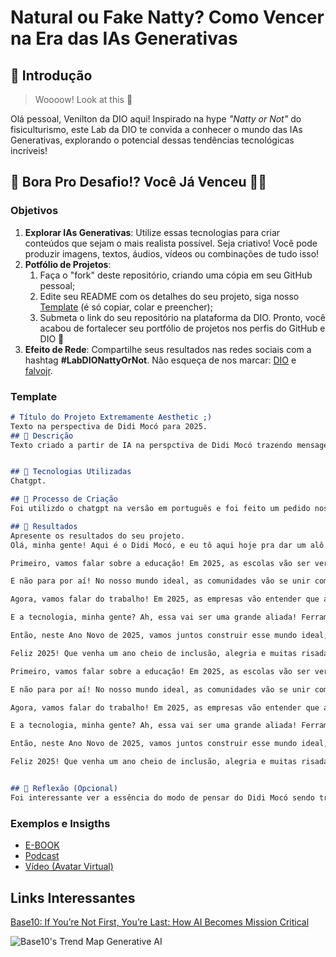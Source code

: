 # Natural ou Fake Natty? Como Vencer na Era das IAs Generativas

## 🚀 Introdução

> Woooow! Look at this 👀

Olá pessoal, Venilton da DIO aqui! Inspirado na hype _"Natty or Not"_ do fisiculturismo, este Lab da DIO te convida a conhecer o mundo das IAs Generativas, explorando o potencial dessas tendências tecnológicas incríveis!

## 🎯 Bora Pro Desafio!? Você Já Venceu 💪🤓

### Objetivos

1. **Explorar IAs Generativas**: Utilize essas tecnologias para criar conteúdos que sejam o mais realista possível. Seja criativo! Você pode produzir imagens, textos, áudios, vídeos ou combinações de tudo isso!
1. **Potfólio de Projetos**:
    1. Faça o "fork" deste repositório, criando uma cópia em seu GitHub pessoal;
    2. Edite seu README com os detalhes do seu projeto, siga nosso [Template](#template) (é só copiar, colar e preencher);
    3. Submeta o link do seu repositório na plataforma da DIO. Pronto, você acabou de fortalecer seu portfólio de projetos nos perfis do GitHub e DIO 🚀
1. **Efeito de Rede**: Compartilhe seus resultados nas redes sociais com a hashtag **#LabDIONattyOrNot**. Não esqueça de nos marcar: [DIO](https://www.linkedin.com/school/dio-makethechange) e [falvojr](https://www.linkedin.com/in/falvojr).

### Template

```markdown
# Título do Projeto Extremamente Aesthetic ;)
Texto na perspectiva de Didi Mocó para 2025.
## 📒 Descrição
Texto criado a partir de IA na perspctiva de Didi Mocó trazendo mensagem de felicitações para o novo ano de 2025, tendo em vista uma sociedade mais igualitária. Uma mensagem queressalta o respeito e a valorização das singularidades.


## 🤖 Tecnologias Utilizadas
Chatgpt.

## 🧐 Processo de Criação
Foi utilizdo o chatgpt na versão em português e foi feito um pedido nos seguintes moldes: uma fala sobre o mundo ideal mais inclusivo no futuro , que acolha as diferenças, como se fosse o Didi Mocó falando no Fantástico dando felicitações para o ano de 2025.

## 🚀 Resultados
Apresente os resultados do seu projeto.
Olá, minha gente! Aqui é o Didi Mocó, e eu tô aqui hoje pra dar um alô especial e desejar um Feliz Ano Novo de 2025 pra todo mundo! Olha, eu tô tão animado que até parece que eu tomei um banho de água de coco! Vamos juntos imaginar um futuro mais bonito, mais inclusivo e que acolha as diferenças, porque é disso que a gente precisa, né?

Primeiro, vamos falar sobre a educação! Em 2025, as escolas vão ser verdadeiros lares de aprendizado, onde cada criança, independente de suas habilidades ou origens, vai se sentir acolhida. Imagina só! Professores preparados, com muito amor no coração, prontos pra ajudar cada aluno a brilhar do seu jeito. E os colegas? Ah, esses vão aprender desde cedo a respeitar e valorizar as diferenças, porque cada um é uma estrela única nesse céu maravilhoso que é a nossa sociedade!

E não para por aí! No nosso mundo ideal, as comunidades vão se unir como uma grande família. Vão ter festas, eventos e atividades que reúnem todo mundo, sem discriminação. Vai ser como um carnaval, onde cada um pode mostrar sua cultura, sua música e sua dança! E o melhor: todo mundo vai ser bem-vindo, sem medo de ser julgado. Vai ser uma verdadeira festa da diversidade!

Agora, vamos falar do trabalho! Em 2025, as empresas vão entender que a diversidade é uma força poderosa. Elas vão contratar pessoas de todas as idades, gêneros, etnias e habilidades. E isso vai trazer novas ideias e muita criatividade! Imagina só um escritório cheio de gente diferente, cada um contribuindo com seu talento. Vai ser uma explosão de inovação, como um fogos de artifício no céu!

E a tecnologia, minha gente? Ah, essa vai ser uma grande aliada! Ferramentas e aplicativos vão facilitar a comunicação e a inclusão, permitindo que todos tenham acesso à informação e possam participar ativamente da sociedade. A tecnologia vai ajudar a derrubar barreiras e construir pontes, unindo as pessoas de uma forma que a gente nunca viu antes!

Então, neste Ano Novo de 2025, vamos juntos construir esse mundo ideal, onde a inclusão é a regra e não a exceção. Vamos celebrar as diferenças, porque elas são o que nos torna humanos! E lembrem-se: a mudança começa com cada um de nós. Vamos espalhar amor, respeito e solidariedade por onde passarmos!

Feliz 2025! Que venha um ano cheio de inclusão, alegria e muitas risadas! E lembrem-se: a vida é uma grande comédia, e a gente é o protagonista da nossa própria história! Vamos fazer dela uma história linda! Um abração e até a próxima!Olá, minha gente! Aqui é o Didi Mocó, e eu tô aqui hoje pra dar um alô especial e desejar um Feliz Ano Novo de 2025 pra todo mundo! Olha, eu tô tão animado que até parece que eu tomei um banho de água de coco! Vamos juntos imaginar um futuro mais bonito, mais inclusivo e que acolha as diferenças, porque é disso que a gente precisa, né?

Primeiro, vamos falar sobre a educação! Em 2025, as escolas vão ser verdadeiros lares de aprendizado, onde cada criança, independente de suas habilidades ou origens, vai se sentir acolhida. Imagina só! Professores preparados, com muito amor no coração, prontos pra ajudar cada aluno a brilhar do seu jeito. E os colegas? Ah, esses vão aprender desde cedo a respeitar e valorizar as diferenças, porque cada um é uma estrela única nesse céu maravilhoso que é a nossa sociedade!

E não para por aí! No nosso mundo ideal, as comunidades vão se unir como uma grande família. Vão ter festas, eventos e atividades que reúnem todo mundo, sem discriminação. Vai ser como um carnaval, onde cada um pode mostrar sua cultura, sua música e sua dança! E o melhor: todo mundo vai ser bem-vindo, sem medo de ser julgado. Vai ser uma verdadeira festa da diversidade!

Agora, vamos falar do trabalho! Em 2025, as empresas vão entender que a diversidade é uma força poderosa. Elas vão contratar pessoas de todas as idades, gêneros, etnias e habilidades. E isso vai trazer novas ideias e muita criatividade! Imagina só um escritório cheio de gente diferente, cada um contribuindo com seu talento. Vai ser uma explosão de inovação, como um fogos de artifício no céu!

E a tecnologia, minha gente? Ah, essa vai ser uma grande aliada! Ferramentas e aplicativos vão facilitar a comunicação e a inclusão, permitindo que todos tenham acesso à informação e possam participar ativamente da sociedade. A tecnologia vai ajudar a derrubar barreiras e construir pontes, unindo as pessoas de uma forma que a gente nunca viu antes!

Então, neste Ano Novo de 2025, vamos juntos construir esse mundo ideal, onde a inclusão é a regra e não a exceção. Vamos celebrar as diferenças, porque elas são o que nos torna humanos! E lembrem-se: a mudança começa com cada um de nós. Vamos espalhar amor, respeito e solidariedade por onde passarmos!

Feliz 2025! Que venha um ano cheio de inclusão, alegria e muitas risadas! E lembrem-se: a vida é uma grande comédia, e a gente é o protagonista da nossa própria história! Vamos fazer dela uma história linda! Um abração e até a próxima!


## 💭 Reflexão (Opcional)
Foi interessante ver a essência do modo de pensar do Didi Mocó sendo traduzida em um texto. E ver o potencial dos recursos da IA para valorizar ideias importantes, e até amplificar vozes de pessoas comuns.
```

### Exemplos e Insigths

- [E-BOOK](/exemplos/E-BOOK.md)
- [Podcast](/exemplos/PODCAST.md)
- [Vídeo (Avatar Virtual)](/exemplos/VIDEO.md)

## Links Interessantes

[Base10: If You’re Not First, You’re Last: How AI Becomes Mission Critical](https://base10.vc/post/generative-ai-mission-critical/)

![Base10's Trend Map Generative AI](https://github.com/digitalinnovationone/lab-natty-or-not/assets/730492/f4df26e8-f8f7-4419-8252-c69d73ea930c)
